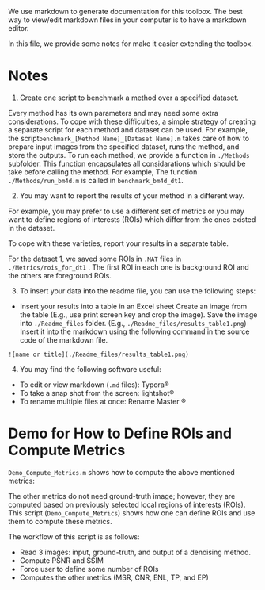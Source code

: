 We use markdown to generate documentation for this toolbox. The best way to view/edit markdown files in your computer is to have a markdown editor.

In this file, we provide some notes for make it easier extending the toolbox.



# Notes

1) Create one script to benchmark a method over a specified dataset.

Every method has its own parameters and may need some extra considerations. To cope with these difficulties, a simple strategy of creating a separate script for each method and dataset can be used. For example, the script`benchmark_[Method Name]_[Dataset Name].m` takes care of how to prepare input images from the specified dataset, runs the method, and store the outputs. To run each method, we provide a function in `./Methods` subfolder. This function encapsulates all considarations which should be take before calling the method. For example, The function `./Methods/run_bm4d.m` is called in `benchmark_bm4d_dt1`. 



2) You may want to report the results of your method in a different way. 

For example, you may prefer to use a different set of metrics or you may want to define regions of interests (ROIs) which differ from the ones existed in the dataset. 

To cope with these varieties, report your results in a separate table.



For the dataset 1, we saved some ROIs in `.MAT` files in  `./Metrics/rois_for_dt1` . The first ROI in each one is background ROI and the others are foreground ROIs.



3) To insert your data into the readme file, you can use the following steps:

- Insert  your results into a table in an Excel sheet
  Create an image from the table (E.g., use print screen key and crop the image).
  Save  the image into `./Readme_files` folder. (E.g.,  `./Readme_files/results_table1.png`)
  Insert  it into the markdown using the following command in the source code of the markdown file.

`![name or title](./Readme_files/results_table1.png)`



4) You may find the following software useful:

- To edit or view markdown (`.md` files): Typora® 
- To take a snap shot from the screen: lightshot® 
- To rename multiple files at once: Rename Master ® 



# Demo for How to Define ROIs and Compute Metrics

`Demo_Compute_Metrics.m` shows how to compute the above mentioned metrics:


The other metrics do not need ground-truth image; however, they are computed based on previously selected local regions of interests (ROIs). This script (`Demo_Compute_Metrics`) shows how one can define ROIs and use them to compute these metrics.

The workflow of this script is as follows:

- Read 3 images: input, ground-truth, and output of a denoising method. 
- Compute PSNR and SSIM
- Force user to define  some number of ROIs
- Computes the other metrics (MSR, CNR, ENL, TP, and EP)
